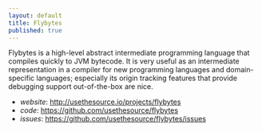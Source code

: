 ```yaml
---
layout: default
title: Flybytes
published: true
---
```


Flybytes is a high-level abstract intermediate programming language that compiles quickly to JVM bytecode. 
It is very useful as an intermediate representation in a compiler for new programming languages and domain-specific
languages; especially its origin tracking features that provide debugging support out-of-the-box are nice.

* *website*: <http://usethesource.io/projects/flybytes>
* *code*: <https://github.com/usethesource/flybytes>
* *issues*: <https://github.com/usethesource/flybytes/issues>

